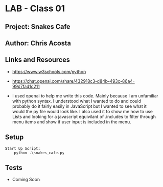 # LAB - Class 01

## Project: Snakes Cafe

## Author: Chris Acosta

## Links and Resources

* https://www.w3schools.com/python

* https://chat.openai.com/share/432918c3-d84b-493c-86a4-99d7fad1c211

* I used openai to help me write this code. Mainly because I am unfamiliar with python syntax. I understood what I wanted to do and could probably do it fairly easily in JavaScript but I wanted to see what it would the py file would look like. I also used it to show me how to use Lists and looking for a javascript equivilant of .includes to filter through menu items and show if user input is included in the menu.


## Setup
    Start Up Script:
        python .\snakes_cafe.py

## Tests

* Coming Soon
